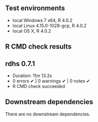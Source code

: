 ## Test environments
* local Windows 7 x64, R 4.0.2
* local Linux 4.15.0-1028-gcp, R 4.0.2
* local OS X, R 4.0.2

## R CMD check results
## rdhs 0.7.1

* Duration: 11m 13.2s
* 0 errors ✔ | 0 warnings ✔ | 0 notes ✔
* R CMD check succeeded

## Downstream dependencies
There are no downstream dependencies.
